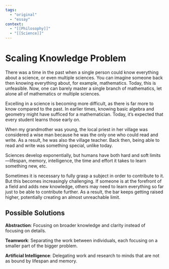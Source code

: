 ```yaml
---
tags:
  - "original"
  - "essay"
context:
  - "[[Philosophy]]"
  - "[[Science]]"
---
```


# Scaling Knowledge Problem

There was a time in the past when a single person could know everything about a science, or even multiple sciences. You can imagine someone back then knowing everything about, for example, mathematics. Today, this is unfeasible. Now, one can barely master a single branch of mathematics, let alone all of mathematics or multiple sciences.

Excelling in a science is becoming more difficult, as there is far more to know compared to the past. In earlier times, knowing basic algebra and geometry might have sufficed for a mathematician. Today, it’s expected that every student learns those early on.

When my grandmother was young, the local priest in her village was considered a wise man because he was the only one who could read and write. As a result, he was also the village teacher. Back then, being able to read and write was something special, unlike today.

Sciences develop exponentially, but humans have both hard and soft limits—lifespan, memory, intelligence, the time and effort it takes to learn something new, etc.

Sometimes it is necessary to fully grasp a subject in order to contribute to it. But this becomes increasingly challenging. If someone is at the forefront of a field and adds new knowledge, others may need to learn everything so far just to be able to contribute further. As a result, the bar keeps getting raised higher, potentially creating an almost unreachable limit.

## Possible Solutions

**Abstraction**: Focusing on broader knowledge and clarity instead of focusing on details.

**Teamwork**: Separating the work between individuals, each focusing on a smaller part of the bigger problem.

**Artificial Intelligence**: Delegating work and research to minds that are not as bound by lifespan and memory.
